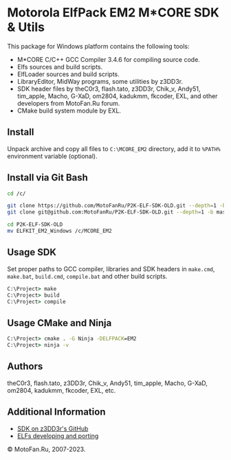 Motorola ElfPack EM2 M*CORE SDK & Utils
=======================================

This package for Windows platform contains the following tools:

* M*CORE C/C++ GCC Compiler 3.4.6 for compiling source code.
* Elfs sources and build scripts.
* ElfLoader sources and build scripts.
* LibraryEditor, MidWay programs, some utilities by z3DD3r.
* SDK header files by theC0r3, flash.tato, z3DD3r, Chik_v, Andy51, tim_apple, Macho, G-XaD, om2804, kadukmm, fkcoder, EXL, and other developers from MotoFan.Ru forum.
* CMake build system module by EXL.

## Install

Unpack archive and copy all files to `C:\MCORE_EM2` directory, add it to `%PATH%` environment variable (optional).

## Install via Git Bash

```sh
cd /c/

git clone https://github.com/MotoFanRu/P2K-ELF-SDK-OLD.git --depth=1 -b master
git clone git@github.com:MotoFanRu/P2K-ELF-SDK-OLD.git --depth=1 -b master

cd P2K-ELF-SDK-OLD
mv ELFKIT_EM2_Windows /c/MCORE_EM2
```

## Usage SDK

Set proper paths to GCC compiler, libraries and SDK headers in `make.cmd`, `make.bat`, `build.cmd`, `compile.bat` and other build scripts.

```bat
C:\Project> make
C:\Project> build
C:\Project> compile
```

## Usage CMake and Ninja

```bat
C:\Project> cmake . -G Ninja -DELFPACK=EM2
C:\Project> ninja -v
```

## Authors

theC0r3, flash.tato, z3DD3r, Chik_v, Andy51, tim_apple, Macho, G-XaD, om2804, kadukmm, fkcoder, EXL, etc.

## Additional Information

* [SDK on z3DD3r's GitHub](https://github.com/z3DD3r/mcore-elf)
* [ELFs developing and porting](https://forum.motofan.ru/index.php?showforum=184)

© MotoFan.Ru, 2007-2023.
